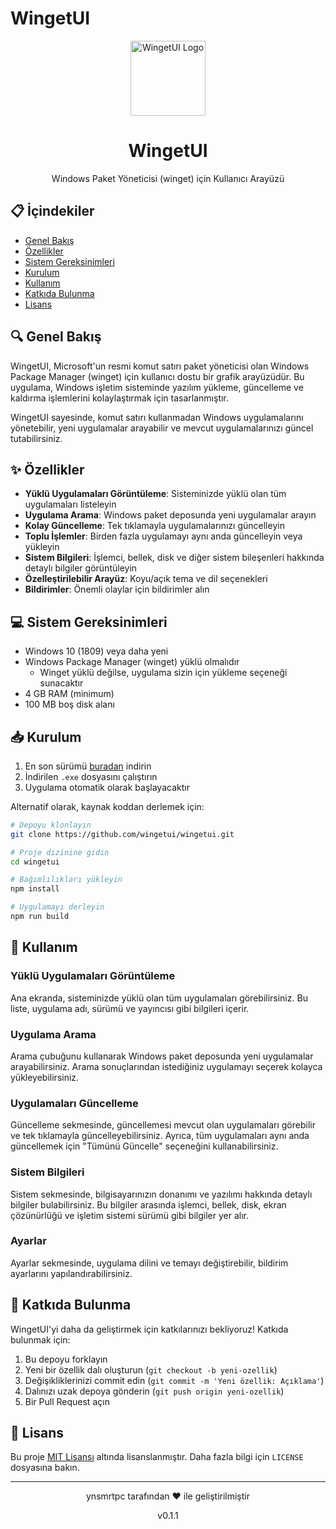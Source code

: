# WingetUI

<div align="center">
  <img src="https://yunusemretopcu.com/uploads/wingetui/icon.svg" alt="WingetUI Logo" width="120" />
  <h1>WingetUI</h1>
  <p>Windows Paket Yöneticisi (winget) için Kullanıcı Arayüzü</p>
</div>

## 📋 İçindekiler

- [Genel Bakış](#-genel-bakış)
- [Özellikler](#-özellikler)
- [Sistem Gereksinimleri](#-sistem-gereksinimleri)
- [Kurulum](#-kurulum)
- [Kullanım](#-kullanım)
- [Katkıda Bulunma](#-katkıda-bulunma)
- [Lisans](#-lisans)

## 🔍 Genel Bakış

WingetUI, Microsoft'un resmi komut satırı paket yöneticisi olan Windows Package Manager (winget) için kullanıcı dostu bir grafik arayüzüdür. Bu uygulama, Windows işletim sisteminde yazılım yükleme, güncelleme ve kaldırma işlemlerini kolaylaştırmak için tasarlanmıştır.

WingetUI sayesinde, komut satırı kullanmadan Windows uygulamalarını yönetebilir, yeni uygulamalar arayabilir ve mevcut uygulamalarınızı güncel tutabilirsiniz.

## ✨ Özellikler

- **Yüklü Uygulamaları Görüntüleme**: Sisteminizde yüklü olan tüm uygulamaları listeleyin
- **Uygulama Arama**: Windows paket deposunda yeni uygulamalar arayın
- **Kolay Güncelleme**: Tek tıklamayla uygulamalarınızı güncelleyin
- **Toplu İşlemler**: Birden fazla uygulamayı aynı anda güncelleyin veya yükleyin
- **Sistem Bilgileri**: İşlemci, bellek, disk ve diğer sistem bileşenleri hakkında detaylı bilgiler görüntüleyin
- **Özelleştirilebilir Arayüz**: Koyu/açık tema ve dil seçenekleri
- **Bildirimler**: Önemli olaylar için bildirimler alın

## 💻 Sistem Gereksinimleri

- Windows 10 (1809) veya daha yeni
- Windows Package Manager (winget) yüklü olmalıdır
  - Winget yüklü değilse, uygulama sizin için yükleme seçeneği sunacaktır
- 4 GB RAM (minimum)
- 100 MB boş disk alanı

## 📥 Kurulum

1. En son sürümü [buradan](https://github.com/ynsmrtpc/wingetui/releases/) indirin
2. İndirilen `.exe` dosyasını çalıştırın
3. Uygulama otomatik olarak başlayacaktır

Alternatif olarak, kaynak koddan derlemek için:

```bash
# Depoyu klonlayın
git clone https://github.com/wingetui/wingetui.git

# Proje dizinine gidin
cd wingetui

# Bağımlılıkları yükleyin
npm install

# Uygulamayı derleyin
npm run build
```

## 🚀 Kullanım

### Yüklü Uygulamaları Görüntüleme

Ana ekranda, sisteminizde yüklü olan tüm uygulamaları görebilirsiniz. Bu liste, uygulama adı, sürümü ve yayıncısı gibi bilgileri içerir.

### Uygulama Arama

Arama çubuğunu kullanarak Windows paket deposunda yeni uygulamalar arayabilirsiniz. Arama sonuçlarından istediğiniz uygulamayı seçerek kolayca yükleyebilirsiniz.

### Uygulamaları Güncelleme

Güncelleme sekmesinde, güncellemesi mevcut olan uygulamaları görebilir ve tek tıklamayla güncelleyebilirsiniz. Ayrıca, tüm uygulamaları aynı anda güncellemek için "Tümünü Güncelle" seçeneğini kullanabilirsiniz.

### Sistem Bilgileri

Sistem sekmesinde, bilgisayarınızın donanımı ve yazılımı hakkında detaylı bilgiler bulabilirsiniz. Bu bilgiler arasında işlemci, bellek, disk, ekran çözünürlüğü ve işletim sistemi sürümü gibi bilgiler yer alır.

### Ayarlar

Ayarlar sekmesinde, uygulama dilini ve temayı değiştirebilir, bildirim ayarlarını yapılandırabilirsiniz.

## 🤝 Katkıda Bulunma

WingetUI'yi daha da geliştirmek için katkılarınızı bekliyoruz! Katkıda bulunmak için:

1. Bu depoyu forklayın
2. Yeni bir özellik dalı oluşturun (`git checkout -b yeni-ozellik`)
3. Değişikliklerinizi commit edin (`git commit -m 'Yeni özellik: Açıklama'`)
4. Dalınızı uzak depoya gönderin (`git push origin yeni-ozellik`)
5. Bir Pull Request açın

## 📄 Lisans

Bu proje [MIT Lisansı](LICENSE) altında lisanslanmıştır. Daha fazla bilgi için `LICENSE` dosyasına bakın.

---

<div align="center">
  <p>ynsmrtpc tarafından ❤️ ile geliştirilmiştir</p>
  <p>v0.1.1</p>
</div>
